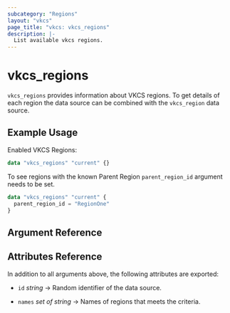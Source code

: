 ```yaml
---
subcategory: "Regions"
layout: "vkcs"
page_title: "vkcs: vkcs_regions"
description: |-
  List available vkcs regions.
---
```


# vkcs_regions

`vkcs_regions` provides information about VKCS regions. To get details of each region the data source can be combined with the `vkcs_region` data source.

## Example Usage

Enabled VKCS Regions:
```terraform
data "vkcs_regions" "current" {}
```

To see regions with the known Parent Region `parent_region_id` argument needs to be set.
```terraform
data "vkcs_regions" "current" {
  parent_region_id = "RegionOne"
}
```

## Argument Reference

## Attributes Reference
In addition to all arguments above, the following attributes are exported:
- `id` *string* &rarr;  Random identifier of the data source.

- `names` *set of* *string* &rarr;  Names of regions that meets the criteria.


